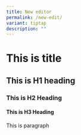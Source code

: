 ```yaml
---
title: New editor
permalink: /new-edit/
variant: tiptap
description: ""
---
```

<h1>This is title </h1>
<h2>This is H1 heading </h2>
<h3>This is H2 Heading </h3>
<h4>This is H3 Heading </h4>
<p>This is paragraph</p>
<p></p>